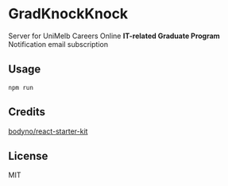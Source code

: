# GradKnockKnock

Server for UniMelb Careers Online __IT-related Graduate Program__ Notification email subscription

## Usage
```
npm run
```

## Credits
[bodyno/react-starter-kit](https://github.com/bodyno/react-starter-kit)

## License
MIT